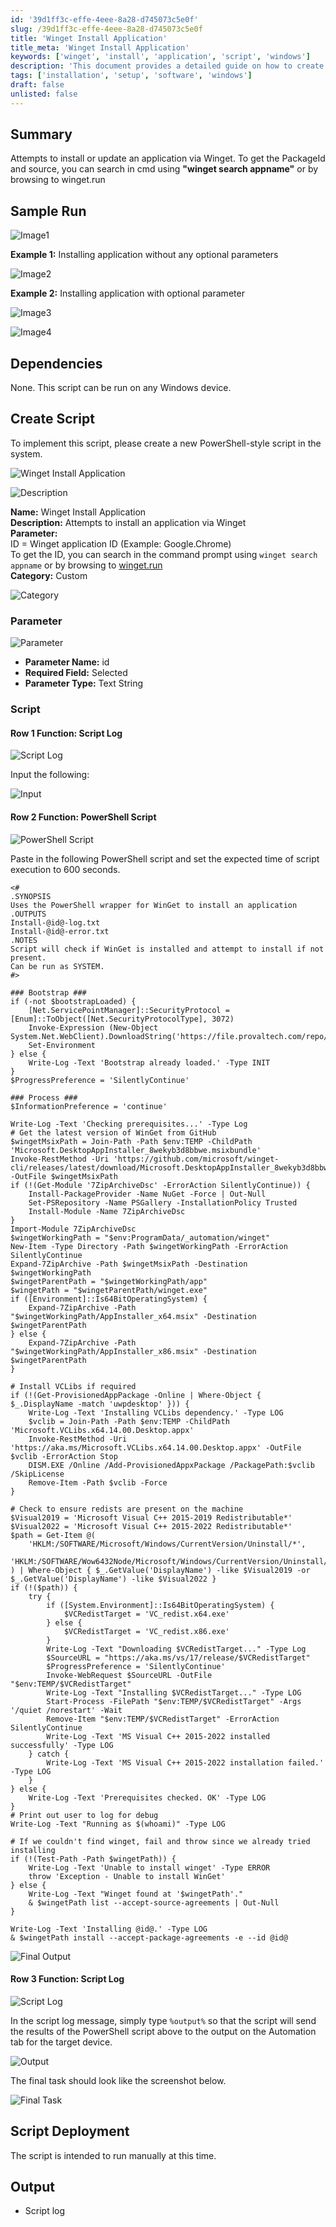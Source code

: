 ```yaml
---
id: '39d1ff3c-effe-4eee-8a28-d745073c5e0f'
slug: /39d1ff3c-effe-4eee-8a28-d745073c5e0f
title: 'Winget Install Application'
title_meta: 'Winget Install Application'
keywords: ['winget', 'install', 'application', 'script', 'windows']
description: 'This document provides a detailed guide on how to create and execute a PowerShell script to install applications using Winget on Windows devices. It includes parameters, dependencies, and step-by-step instructions for script creation and deployment.'
tags: ['installation', 'setup', 'software', 'windows']
draft: false
unlisted: false
---
```


## Summary

Attempts to install or update an application via Winget.
To get the PackageId and source, you can search in cmd using **"winget search appname"** or by browsing to winget.run

## Sample Run

![Image1](../../../static/img/cwrmm-task-winget-install-application/image1.png)

**Example 1:** Installing application without any optional parameters

![Image2](../../../static/img/cwrmm-task-winget-install-application/image2.png)

**Example 2:** Installing application with optional parameter

![Image3](../../../static/img/cwrmm-task-winget-install-application/image3.png)

![Image4](../../../static/img/cwrmm-task-winget-install-application/image4.png)

## Dependencies

None. This script can be run on any Windows device.

## Create Script

To implement this script, please create a new PowerShell-style script in the system.

![Winget Install Application](../../../static/img/docs/39d1ff3c-effe-4eee-8a28-d745073c5e0f/image_1.webp)

![Description](../../../static/img/docs/39d1ff3c-effe-4eee-8a28-d745073c5e0f/image_2.webp)

**Name:** Winget Install Application  
**Description:** Attempts to install an application via Winget  
**Parameter:**  
ID = Winget application ID (Example: Google.Chrome)  
To get the ID, you can search in the command prompt using `winget search appname` or by browsing to [winget.run](https://winget.run)  
**Category:** Custom

![Category](../../../static/img/docs/39d1ff3c-effe-4eee-8a28-d745073c5e0f/image_3.webp)

### Parameter

![Parameter](../../../static/img/docs/39d1ff3c-effe-4eee-8a28-d745073c5e0f/image_4.webp)

- **Parameter Name:** id  
- **Required Field:** Selected  
- **Parameter Type:** Text String  

### Script

#### Row 1 Function: Script Log

![Script Log](../../../static/img/docs/39d1ff3c-effe-4eee-8a28-d745073c5e0f/image_5.webp)

Input the following:

![Input](../../../static/img/docs/39d1ff3c-effe-4eee-8a28-d745073c5e0f/image_6.webp)

#### Row 2 Function: PowerShell Script

![PowerShell Script](../../../static/img/docs/39d1ff3c-effe-4eee-8a28-d745073c5e0f/image_7.webp)

Paste in the following PowerShell script and set the expected time of script execution to 600 seconds.

```
<# 
.SYNOPSIS 
Uses the PowerShell wrapper for WinGet to install an application 
.OUTPUTS 
Install-@id@-log.txt 
Install-@id@-error.txt 
.NOTES 
Script will check if WinGet is installed and attempt to install if not present. 
Can be run as SYSTEM. 
#> 

### Bootstrap ### 
if (-not $bootstrapLoaded) { 
    [Net.ServicePointManager]::SecurityProtocol = [Enum]::ToObject([Net.SecurityProtocolType], 3072) 
    Invoke-Expression (New-Object System.Net.WebClient).DownloadString('https://file.provaltech.com/repo/script/Bootstrap.ps1') 
    Set-Environment 
} else { 
    Write-Log -Text 'Bootstrap already loaded.' -Type INIT 
} 
$ProgressPreference = 'SilentlyContinue' 

### Process ### 
$InformationPreference = 'continue' 

Write-Log -Text 'Checking prerequisites...' -Type Log 
# Get the latest version of WinGet from GitHub 
$wingetMsixPath = Join-Path -Path $env:TEMP -ChildPath 'Microsoft.DesktopAppInstaller_8wekyb3d8bbwe.msixbundle' 
Invoke-RestMethod -Uri 'https://github.com/microsoft/winget-cli/releases/latest/download/Microsoft.DesktopAppInstaller_8wekyb3d8bbwe.msixbundle' -OutFile $wingetMsixPath 
if (!(Get-Module '7ZipArchiveDsc' -ErrorAction SilentlyContinue)) { 
    Install-PackageProvider -Name NuGet -Force | Out-Null 
    Set-PSRepository -Name PSGallery -InstallationPolicy Trusted 
    Install-Module -Name 7ZipArchiveDsc 
} 
Import-Module 7ZipArchiveDsc 
$wingetWorkingPath = "$env:ProgramData/_automation/winget" 
New-Item -Type Directory -Path $wingetWorkingPath -ErrorAction SilentlyContinue 
Expand-7ZipArchive -Path $wingetMsixPath -Destination $wingetWorkingPath 
$wingetParentPath = "$wingetWorkingPath/app" 
$wingetPath = "$wingetParentPath/winget.exe" 
if ([Environment]::Is64BitOperatingSystem) { 
    Expand-7ZipArchive -Path "$wingetWorkingPath/AppInstaller_x64.msix" -Destination $wingetParentPath 
} else { 
    Expand-7ZipArchive -Path "$wingetWorkingPath/AppInstaller_x86.msix" -Destination $wingetParentPath 
} 

# Install VCLibs if required 
if (!(Get-ProvisionedAppPackage -Online | Where-Object { $_.DisplayName -match 'uwpdesktop' })) { 
    Write-Log -Text 'Installing VCLibs dependency.' -Type LOG 
    $vclib = Join-Path -Path $env:TEMP -ChildPath 'Microsoft.VCLibs.x64.14.00.Desktop.appx' 
    Invoke-RestMethod -Uri 'https://aka.ms/Microsoft.VCLibs.x64.14.00.Desktop.appx' -OutFile $vclib -ErrorAction Stop 
    DISM.EXE /Online /Add-ProvisionedAppxPackage /PackagePath:$vclib /SkipLicense 
    Remove-Item -Path $vclib -Force 
} 

# Check to ensure redists are present on the machine 
$Visual2019 = 'Microsoft Visual C++ 2015-2019 Redistributable*' 
$Visual2022 = 'Microsoft Visual C++ 2015-2022 Redistributable*' 
$path = Get-Item @(
    'HKLM:/SOFTWARE/Microsoft/Windows/CurrentVersion/Uninstall/*',
    'HKLM:/SOFTWARE/Wow6432Node/Microsoft/Windows/CurrentVersion/Uninstall/*'
) | Where-Object { $_.GetValue('DisplayName') -like $Visual2019 -or $_.GetValue('DisplayName') -like $Visual2022 } 
if (!($path)) { 
    try { 
        if ([System.Environment]::Is64BitOperatingSystem) { 
            $VCRedistTarget = 'VC_redist.x64.exe' 
        } else { 
            $VCRedistTarget = 'VC_redist.x86.exe' 
        } 
        Write-Log -Text "Downloading $VCRedistTarget..." -Type Log 
        $SourceURL = "https://aka.ms/vs/17/release/$VCRedistTarget" 
        $ProgressPreference = 'SilentlyContinue' 
        Invoke-WebRequest $SourceURL -OutFile "$env:TEMP/$VCRedistTarget" 
        Write-Log -Text "Installing $VCRedistTarget..." -Type LOG 
        Start-Process -FilePath "$env:TEMP/$VCRedistTarget" -Args '/quiet /norestart' -Wait 
        Remove-Item "$env:TEMP/$VCRedistTarget" -ErrorAction SilentlyContinue 
        Write-Log -Text 'MS Visual C++ 2015-2022 installed successfully' -Type LOG 
    } catch { 
        Write-Log -Text 'MS Visual C++ 2015-2022 installation failed.' -Type LOG 
    } 
} else { 
    Write-Log -Text 'Prerequisites checked. OK' -Type LOG 
} 
# Print out user to log for debug 
Write-Log -Text "Running as $(whoami)" -Type LOG 

# If we couldn't find winget, fail and throw since we already tried installing 
if (!(Test-Path -Path $wingetPath)) { 
    Write-Log -Text 'Unable to install winget' -Type ERROR 
    throw 'Exception - Unable to install WinGet' 
} else { 
    Write-Log -Text "Winget found at '$wingetPath'." 
    & $wingetPath list --accept-source-agreements | Out-Null 
} 

Write-Log -Text 'Installing @id@.' -Type LOG 
& $wingetPath install --accept-package-agreements -e --id @id@ 
```

![Final Output](../../../static/img/docs/39d1ff3c-effe-4eee-8a28-d745073c5e0f/image_8.webp)

#### Row 3 Function: Script Log

![Script Log](../../../static/img/docs/39d1ff3c-effe-4eee-8a28-d745073c5e0f/image_5.webp)

In the script log message, simply type `%output%` so that the script will send the results of the PowerShell script above to the output on the Automation tab for the target device.

![Output](../../../static/img/docs/39d1ff3c-effe-4eee-8a28-d745073c5e0f/image_9.webp)

The final task should look like the screenshot below.

![Final Task](../../../static/img/docs/39d1ff3c-effe-4eee-8a28-d745073c5e0f/image_10.webp)

## Script Deployment

The script is intended to run manually at this time.

## Output

- Script log
